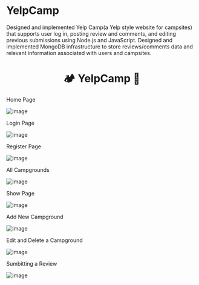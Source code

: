 # YelpCamp
Designed and implemented Yelp Camp(a Yelp style website for campsites) that supports user log in, posting review and comments, and editing previous submissions using Node.js and JavaScript. Designed and implemented MongoDB infrastructure to store reviews/comments data and relevant information associated with users and campsites.
<div align="center">
  <h1>🏕️ YelpCamp 🌲</h1>
</div>
 
 
Home Page

![image](https://user-images.githubusercontent.com/73538719/114261441-2ae78380-9a0d-11eb-9b2d-1c69cccd7290.png)


Login Page

![image](https://user-images.githubusercontent.com/73538719/114261441-2ae78380-9a0d-11eb-9b2d-1c69cccd7290.png)


Register Page

![image](https://user-images.githubusercontent.com/73538719/114265389-21691600-9a23-11eb-8841-568a46e16284.png)


All Campgrounds

![image](https://user-images.githubusercontent.com/73538719/114261441-2ae78380-9a0d-11eb-9b2d-1c69cccd7290.png)


Show Page

![image](https://user-images.githubusercontent.com/73538719/114265389-21691600-9a23-11eb-8841-568a46e16284.png)


Add New Campground

![image](https://user-images.githubusercontent.com/73538719/114261441-2ae78380-9a0d-11eb-9b2d-1c69cccd7290.png)


Edit and Delete a Campground

![image](https://user-images.githubusercontent.com/73538719/114265389-21691600-9a23-11eb-8841-568a46e16284.png)


Sumbitting a Review

![image](https://user-images.githubusercontent.com/73538719/114261441-2ae78380-9a0d-11eb-9b2d-1c69cccd7290.png)





